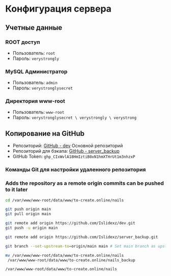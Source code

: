 # Конфигурация сервера

## Учетные данные

### ROOT доступ
- Пользователь: `root`
- Пароль: `verystrongly`

### MySQL Администратор
- Пользователь: `admin`
- Пароль: `verystronglysecret`

### Директория www-root
- Пользователь: `www-root`
- Пароль: `verystronglysecret \ verystrongly \ verystrong`

## Копирование на GitHub
- Репозиторий: [GitHub - dev](https://github.com/Islidexz/dev.git) Основной репозиторий
- Репозиторий для бэкапа: [GitHub - server_backup](https://github.com/Islidexz/server_backup)
- GitHub Token: `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`

### Команды Git для настройки удаленного репозитория
### Adds the repository as a remote origin commits can be pushed to it later
```bash
cd /var/www/www-root/data/www/to-create.online/nails

git push origin main
git pull origin main

git remote add origin https://github.com/Islidexz/dev.git
git push -u origin main

git remote add origin https://github.com/Islidexz/server_backup.git

git branch --set-upstream-to=origin/main main # Set main branch as upstream looking for changes from main

mv /var/www/www-root/data/www/to-create.online/nails
 /var/www/www-root/data/www/to-create.online/nails_backup

/var/www/www-root/data/www/to-create.online/nails

